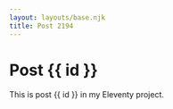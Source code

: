 ```yaml
---
layout: layouts/base.njk
title: Post 2194
---
```


# Post {{ id }}

This is post {{ id }} in my Eleventy project.
